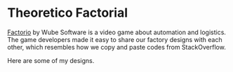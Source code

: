 # Theoretico Factorial

[Factorio](https://en.wikipedia.org/wiki/Factorio) by Wube Software
is a video game about automation and logistics.
The game developers made it easy to share our factory designs with each other,
which resembles how we copy and paste codes from StackOverflow.

Here are some of my designs.